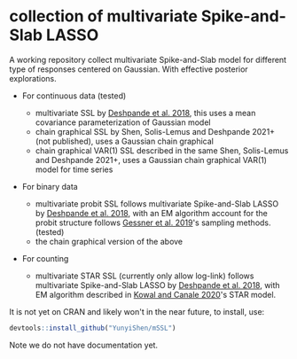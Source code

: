 # collection of multivariate Spike-and-Slab LASSO

A working repository collect multivariate Spike-and-Slab model for different type of responses centered on Gaussian. With effective posterior explorations. 

- For continuous data (tested)
    - multivariate SSL by [Deshpande et al. 2018](https://arxiv.org/abs/1708.08911), this uses a mean covariance parameterization of Gaussian model
    - chain graphical SSL by Shen, Solis-Lemus and Deshpande 2021+ (not published), uses a Gaussian chain graphical 
    - chain graphical VAR(1) SSL described in the same Shen, Solis-Lemus and Deshpande 2021+, uses a Gaussian chain graphical VAR(1) model for time series

- For binary data
    - multivariate probit SSL follows multivariate Spike-and-Slab LASSO by [Deshpande et al. 2018](https://arxiv.org/abs/1708.08911), with an EM algorithm account for the probit structure follows [Gessner et al. 2019](arxiv.org/abs/1910.09328)'s sampling methods. (tested)
    - the chain graphical version of the above

- For counting
    - multivariate STAR SSL (currently only allow log-link) follows multivariate Spike-and-Slab LASSO by [Deshpande et al. 2018](https://arxiv.org/abs/1708.08911), with EM algorithm described in [Kowal and Canale 2020](arxiv.org/abs/1906.11653)'s STAR model. 



It is not yet on CRAN and likely won't in the near future, to install, use:

```r
devtools::install_github("YunyiShen/mSSL")
```

Note we do not have documentation yet. 